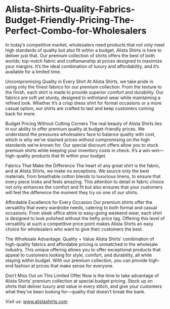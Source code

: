 # Alista-Shirts-Quality-Fabrics-Budget-Friendly-Pricing-The-Perfect-Combo-for-Wholesalers
In today’s competitive market, wholesalers need products that not only meet high standards of quality but also fit within a budget. Alista Shirts is here to deliver just that. Our premium collection of shirts offers the best of both worlds: top-notch fabric and craftsmanship at prices designed to maximize your margins. It’s the ideal combination of luxury and affordability, and it’s available for a limited time.

Uncompromising Quality in Every Shirt
At Alista Shirts, we take pride in using only the finest fabrics for our premium collection. From the texture to the finish, each shirt is made to provide superior comfort and durability. Our fabrics are soft yet sturdy, designed to withstand wear while maintaining a refined look. Whether it’s a crisp dress shirt for formal occasions or a more casual option, our shirts are crafted to last and keep customers coming back for more.

Budget Pricing Without Cutting Corners
The real beauty of Alista Shirts lies in our ability to offer premium quality at budget-friendly prices. We understand the pressures wholesalers face to balance quality with cost, which is why we’ve slashed prices without compromising on the high standards we’re known for. Our special discount offers allow you to stock premium shirts while keeping your inventory costs in check. It’s a win-win—high-quality products that fit within your budget.

Fabrics That Make the Difference
The heart of any great shirt is the fabric, and at Alista Shirts, we make no exceptions. We source only the best materials, from breathable cotton blends to luxurious linens, to ensure that every piece looks and feels amazing. This attention to detail in fabric choice not only enhances the comfort and fit but also ensures that your customers will feel the difference the moment they try on one of our shirts.

Affordable Excellence for Every Occasion
Our premium shirts offer the versatility that every wardrobe needs, catering to both formal and casual occasions. From sleek office attire to easy-going weekend wear, each shirt is designed to look polished without the hefty price tag. Offering this level of versatility at such a competitive price point makes Alista Shirts an easy choice for wholesalers who want to give their customers the best.

The Wholesale Advantage: Quality + Value
Alista Shirts’ combination of high-quality fabrics and affordable pricing is unmatched in the wholesale industry. This unique offering allows you to offer exceptional products that appeal to customers looking for style, comfort, and durability, all while staying within budget. With our premium collection, you can provide high-end fashion at prices that make sense for everyone.

Don’t Miss Out on This Limited Offer
Now is the time to take advantage of Alista Shirts’ premium collection at special budget pricing. Stock up on shirts that deliver luxury and value in every stitch, and give your customers what they’ve been looking for—quality that doesn’t break the bank.

Visit us: www.alistashirts.com

